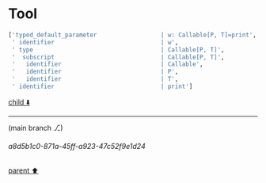 # Tool

```python
['typed_default_parameter                  | w: Callable[P, T]=print',
 ' identifier                              | w',
 ' type                                    | Callable[P, T]',
 '  subscript                              | Callable[P, T]',
 '   identifier                            | Callable',
 '   identifier                            | P',
 '   identifier                            | T',
 ' identifier                              | print']
```

[child ⬇️](#a8d5b1c0-871a-45ff-a923-47c52f9e1d24)

---

(main branch ⎇)
###### a8d5b1c0-871a-45ff-a923-47c52f9e1d24
[parent ⬆️](#ac57c31b-45a3-4b99-a20c-d05368c637b1)
